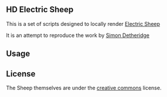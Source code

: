## HD Electric Sheep

This is a set of scripts designed to locally render 
[Electric Sheep](http://community.electricsheep.org/)

It is an attempt to reproduce the work by
[Simon Detheridge](http://blog.highlyillogical.org/electric-sheep-in-hd/)

## Usage

## License 

The Sheep themselves are under the 
[creative commons](http://community.electricsheep.org/reuse) license. 
